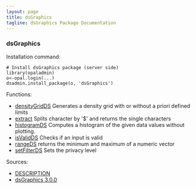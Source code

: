 ```yaml
---
layout: page
title: dsGraphics
tagline: dsGraphics Package Documentation
---
```



### dsGraphics

Installation command:

	# Install dsGraphics package (server side)
	library(opaladmin)
	o<-opal.login(...)
	dsadmin.install_package(o, 'dsGraphics')

Functions:


* [densityGridDS](densityGridDS.html) Generates a density grid with or without a priori defined limits
* [extract](extract.html) Splits character by '$' and returns the single characters
* [histogramDS](histogramDS.html) Computes a histogram of the given data values without plotting.
* [isValidDS](isValidDS.html) Checks if an input is valid
* [rangeDS](rangeDS.html) returns the minimum and maximum of a numeric vector
* [setFilterDS](setFilterDS.html) Sets the privacy level

Sources:

* [DESCRIPTION](https://raw.github.com/datashield/dsGraphics/3.0.0/DESCRIPTION)
* [dsGraphics 3.0.0](https://github.com/datashield/dsGraphics/tree/3.0.0)
